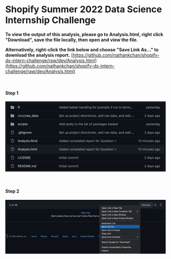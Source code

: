 # Shopify Summer 2022 Data Science Internship Challenge

**To view the output of this analysis, please go to Analysis.html, right click "Download", save the file locally, then open and view the file.**

**Alternatively, right-click the link below and choose "Save Link As..." to download the analysis report.**
[https://github.com/nathankchan/shopify-ds-intern-challenge/raw/dev/Analysis.html](https://github.com/nathankchan/shopify-ds-intern-challenge/raw/dev/Analysis.html)

<br>

#### Step 1

![](data/metadata/Image1.png)

<br>

#### Step 2

![](data/metadata/Image2.png)
